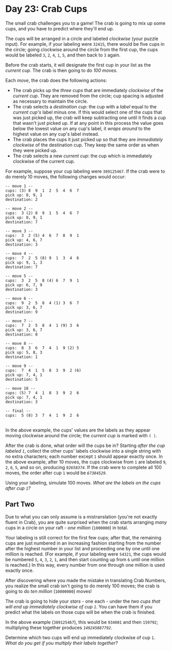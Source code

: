 # Day 23: Crab Cups

The small crab challenges <em>you</em> to a game! The crab is going to mix up some cups, and you have to predict where they'll end up.

The cups will be arranged in a circle and labeled <em>clockwise</em> (your puzzle input). For example, if your labeling were <code>32415</code>, there would be five cups in the circle; going clockwise around the circle from the first cup, the cups would be labeled <code>3</code>, <code>2</code>, <code>4</code>, <code>1</code>, <code>5</code>, and then back to <code>3</code> again.

Before the crab starts, it will designate the first cup in your list as the <em>current cup</em>. The crab is then going to do <em>100 moves</em>.

Each <em>move</em>, the crab does the following actions:

- The crab picks up the <em>three cups</em> that are immediately <em>clockwise</em> of the <em>current cup</em>. They are removed from the circle; cup spacing is adjusted as necessary to maintain the circle.
- The crab selects a <em>destination cup</em>: the cup with a <em>label</em> equal to the <em>current cup's</em> label minus one. If this would select one of the cups that was just picked up, the crab will keep subtracting one until it finds a cup that wasn't just picked up. If at any point in this process the value goes below the lowest value on any cup's label, it <em>wraps around</em> to the highest value on any cup's label instead.
- The crab places the cups it just picked up so that they are <em>immediately clockwise</em> of the destination cup. They keep the same order as when they were picked up.
- The crab selects a new <em>current cup</em>: the cup which is immediately clockwise of the current cup.

For example, suppose your cup labeling were <code>389125467</code>. If the crab were to do merely 10 moves, the following changes would occur:

<pre>
<code>-- move 1 --
cups: (3) 8  9  1  2  5  4  6  7
pick up: 8, 9, 1
destination: 2

-- move 2 --
cups:  3 (2) 8  9  1  5  4  6  7
pick up: 8, 9, 1
destination: 7

-- move 3 --
cups:  3  2 (5) 4  6  7  8  9  1
pick up: 4, 6, 7
destination: 3

-- move 4 --
cups:  7  2  5 (8) 9  1  3  4  6
pick up: 9, 1, 3
destination: 7

-- move 5 --
cups:  3  2  5  8 (4) 6  7  9  1
pick up: 6, 7, 9
destination: 3

-- move 6 --
cups:  9  2  5  8  4 (1) 3  6  7
pick up: 3, 6, 7
destination: 9

-- move 7 --
cups:  7  2  5  8  4  1 (9) 3  6
pick up: 3, 6, 7
destination: 8

-- move 8 --
cups:  8  3  6  7  4  1  9 (2) 5
pick up: 5, 8, 3
destination: 1

-- move 9 --
cups:  7  4  1  5  8  3  9  2 (6)
pick up: 7, 4, 1
destination: 5

-- move 10 --
cups: (5) 7  4  1  8  3  9  2  6
pick up: 7, 4, 1
destination: 3

-- final --
cups:  5 (8) 3  7  4  1  9  2  6
</code>
</pre>

In the above example, the cups' values are the labels as they appear moving clockwise around the circle; the <em>current cup</em> is marked with <code>( )</code>.

After the crab is done, what order will the cups be in? Starting <em>after the cup labeled <code>1</code></em>, collect the other cups' labels clockwise into a single string with no extra characters; each number except <code>1</code> should appear exactly once. In the above example, after 10 moves, the cups clockwise from <code>1</code> are labeled <code>9</code>, <code>2</code>, <code>6</code>, <code>5</code>, and so on, producing <em><code>92658374</code></em>. If the crab were to complete all 100 moves, the order after cup <code>1</code> would be <em><code>67384529</code></em>.

Using your labeling, simulate 100 moves. <em>What are the labels on the cups after cup <code>1</code>?</em>

## Part Two

Due to what you can only assume is a mistranslation (you're not exactly fluent in Crab), you are quite surprised when the crab starts arranging <em>many</em> cups in a circle on your raft - <em>one million</em> (<code>1000000</code>) in total.

Your labeling is still correct for the first few cups; after that, the remaining cups are just numbered in an increasing fashion starting from the number after the highest number in your list and proceeding one by one until one million is reached. (For example, if your labeling were <code>54321</code>, the cups would be numbered <code>5</code>, <code>4</code>, <code>3</code>, <code>2</code>, <code>1</code>, and then start counting up from <code>6</code> until one million is reached.) In this way, every number from one through one million is used exactly once.

After discovering where you made the mistake in translating Crab Numbers, you realize the small crab isn't going to do merely 100 moves; the crab is going to do <em>ten million</em> (<code>10000000</code>) moves!

The crab is going to hide your <em>stars</em> - one each - under the <em>two cups that will end up immediately clockwise of cup <code>1</code></em>. You can have them if you predict what the labels on those cups will be when the crab is finished.

In the above example (<code>389125467</code>), this would be <code>934001</code> and then <code>159792</code>; multiplying these together produces <em><code>149245887792</code></em>.

Determine which two cups will end up immediately clockwise of cup <code>1</code>. <em>What do you get if you multiply their labels together?</em>
